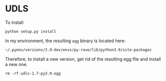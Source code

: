 # UDLS

To install 

`python setup.py install`

In my environment, the resulting `egg` binary is located here:

`~/.pyenv/versions/3.9-dev/envs/py-rave/lib/python3.9/site-packages`

Therefore, to install a new version, get rid of the resulting egg file and install a new one.

`rm -rf udls-1.7-py3.9.egg`

